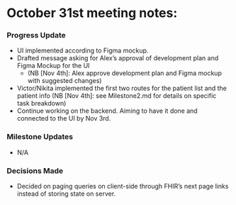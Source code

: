 # October 31st meeting notes:

### Progress Update
- UI implemented according to Figma mockup.
- Drafted message asking for Alex’s approval of development plan and  Figma Mockup for the UI
    - (NB [Nov 4th]: Alex approve development plan and Figma mockup with suggested changes)
- Victor/Nikita implemented the first two routes for the patient list and the patient info (NB [Nov 4th]: see Milestone2.md for details on specific task breakdown)
- Continue working on the backend. Aiming to have it done and connected to the UI by Nov 3rd.
    
### Milestone Updates
- N/A

### Decisions Made
- Decided on paging queries on client-side through FHIR’s next page links instead of storing state on server.
